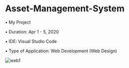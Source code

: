# Asset-Management-System

• My Project

• Duration: Apr 1 - 5, 2020

• IDE: Visual Studio Code

• Type of Application: Web Development (Web Design)

![web1](https://user-images.githubusercontent.com/55613764/120952259-3fca6400-c77d-11eb-9a4f-19d69665fcbe.png)

